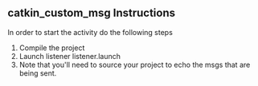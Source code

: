 ## catkin_custom_msg Instructions ##

In order to start the activity do the following steps

1) Compile the project
2) Launch listener listener.launch
3) Note that you'll need to source your project to echo the msgs that are being sent. 

